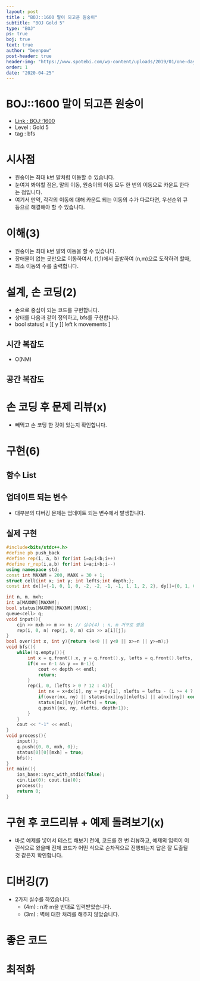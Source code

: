 ```yaml
---
layout: post
title : "BOJ::1600 말이 되고픈 원숭이"
subtitle: "BOJ Gold 5"
type: "BOJ"
ps: true
boj: true
text: true
author: "beenpow"
post-header: true
header-img: "https://www.spotebi.com/wp-content/uploads/2019/01/one-day-day-one-workout-motivation-spotebi.jpg"
order: 1
date: "2020-04-25"
---
```

# BOJ::1600 말이 되고픈 원숭이
- [Link : BOJ::1600](https://www.acmicpc.net/problem/1600)
- Level : Gold 5
- tag : bfs

# 시사점
- 원숭이는 최대 k번 말처럼 이동할 수 있습니다.
- 눈여겨 봐야할 점은, 말의 이동, 원숭이의 이동 모두 한 번의 이동으로 카운트 한다는 점입니다.
- 여기서 만약, 각각의 이동에 대해 카운트 되는 이동의 수가 다르다면, 우선순위 큐 등으로 해결해야 할 수 있습니다.

# 이해(3)
- 원숭이는 최대 k번 말의 이동을 할 수 있습니다.
- 장애물이 없는 곳만으로 이동하여서, (1,1)에서 출발하여 (n,m)으로 도착하려 할때,
- 최소 이동의 수를 출력합니다.

# 설계, 손 코딩(2)
- 손으로 중심이 되는 코드를 구현합니다.
- 상태를 다음과 같이 정의하고, bfs를 구현합니다.
- bool status[ x ][ y ][ left k movements ]

## 시간 복잡도
- O(NM)

## 공간 복잡도

# 손 코딩 후 문제 리뷰(x)
- 빼먹고 손 코딩 한 것이 있는지 확인합니다.

# 구현(6)

## 함수 List 

## 업데이트 되는 변수
- 대부분의 디버깅 문제는 업데이트 되는 변수에서 발생합니다.

## 실제 구현 

```cpp
#include<bits/stdc++.h>
#define pb push_back
#define rep(i, a, b) for(int i=a;i<b;i++)
#define r_rep(i,a,b) for(int i=a;i>b;i--)
using namespace std;
const int MAXNM = 200, MAXK = 30 + 1;
struct cell{int x; int y; int lefts;int depth;};
const int dx[]={-1, 0, 1, 0, -2, -2, -1, -1, 1, 1, 2, 2}, dy[]={0, 1, 0, -1, -1, 1, -2, 2, -2, 2, -1, 1};

int n, m, mxh;
int a[MAXNM][MAXNM];
bool status[MAXNM][MAXNM][MAXK];
queue<cell> q;
void input(){
    cin >> mxh >> m >> n; // 실수(4) : n, m 거꾸로 받음
    rep(i, 0, n) rep(j, 0, m) cin >> a[i][j];
}
bool over(int x, int y){return (x<0 || y<0 || x>=n || y>=m);}
void bfs(){
    while(!q.empty()){
        int x = q.front().x, y = q.front().y, lefts = q.front().lefts, depth = q.front().depth; q.pop();
        if(x == n-1 && y == m-1){
            cout << depth << endl;
            return;
        }
        rep(i, 0, (lefts > 0 ? 12 : 4)){
            int nx = x+dx[i], ny = y+dy[i], nlefts = lefts - (i >= 4 ? 1 : 0);
            if(over(nx, ny) || status[nx][ny][nlefts] || a[nx][ny]) continue;// 실수(3) : 벽 처리 안함
            status[nx][ny][nlefts] = true;
            q.push({nx, ny, nlefts, depth+1});
        }
    }
    cout << "-1" << endl;
}
void process(){
    input();
    q.push({0, 0, mxh, 0});
    status[0][0][mxh] = true;
    bfs();
}
int main(){
    ios_base::sync_with_stdio(false);
    cin.tie(0); cout.tie(0);
    process();
    return 0;
}
```

# 구현 후 코드리뷰 + 예제 돌려보기(x)
- 바로 예제를 넣어서 테스트 해보기 전에, 코드를 한 번 리뷰하고, 예제의 입력이 이런식으로 왔을때
  전체 코드가 어떤 식으로 순차적으로 진행되는지 답은 잘 도출될 것 같은지 확인합니다.

# 디버깅(7)
- 2가지 실수를 하였습니다.
  - (4m) : n과 m을 반대로 입력받았습니다.
  - (3m) :  벽에 대한 처리를 해주지 않았습니다.

# 좋은 코드

# 최적화
